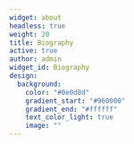 ```yaml
---
widget: about
headless: true
weight: 20
title: Biography
active: true
author: admin
widget_id: Biography
design:
  background:
    color: "#0e0d0d"
    gradient_start: "#960000"
    gradient_end: "#ffffff"
    text_color_light: true
    image: ""
---
```

